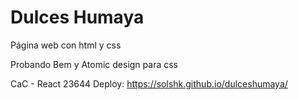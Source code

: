 # Dulces Humaya
Página web con html y css 

Probando Bem y Atomic design para css

CaC - React 23644
Deploy: https://solshk.github.io/dulceshumaya/